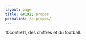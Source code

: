 ```yaml
---
layout: page
title: &#192; propos
permalink: /a-propos/
---
```


10contre11, des chiffres et du football.
